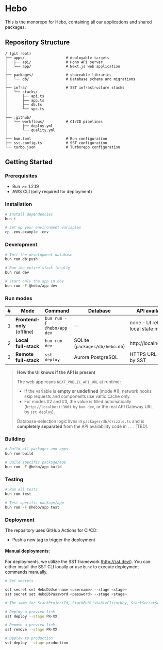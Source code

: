 # Hebo

This is the monorepo for Hebo, containing all our applications and shared packages.

## Repository Structure

```
/ (git root)
├── apps/                   # deployable targets
│   ├── api/                # Hono API server
│   └── app/                # Next.js web application
│
├── packages/               # shareable libraries
│   └── db/                 # Database schema and migrations
│
├── infra/                  # SST infrastructure stacks
│   └── stacks/
│       ├── api.ts
│       ├── app.ts
│       ├── db.ts
│       └── vpc.ts
│
├── .github/
│   └── workflows/          # CI/CD pipelines
│       ├── deploy.yml
│       └── quality.yml
│
├── bun.toml                # Bun configuration
├── sst.config.ts           # SST configuration
└── turbo.json              # Turborepo configuration
```

## Getting Started

### Prerequisites

- Bun >= 1.2.19
- AWS CLI (only required for deployment)

### Installation

```bash
# Install dependencies
bun i
```

```bash
# Set up your environment variables
cp .env.example .env
```

### Development

```bash
# Init the development database
bun run db:push
```

```bash
# Run the entire stack locally
bun run dev
```

```bash
# Start only the app in dev
bun run -F @hebo/app dev
```

### Run modes

| #   | Mode                        | Command                    | Database                       | API availability                        |
| --- | --------------------------- | -------------------------- | ------------------------------ | --------------------------------------- |
| 1   | **Frontend-only** (offline) | `bun run -F @hebo/app dev` | —                              | none – UI relies on local state manager |
| 2   | **Local full-stack**        | `bun run dev`              | SQLite (`packages/db/hebo.db`) | http://localhost:3001                   |
| 3   | **Remote full-stack**       | `sst deploy`               | Aurora PostgreSQL              | HTTPS URL injected by SST               |

> **How the UI knows if the API is present**
>
> The web app reads `NEXT_PUBLIC_API_URL` at runtime:
>
> - If the variable is **empty or undefined** (mode #1), network hooks skip requests and components use valtio cache only.
> - For modes #2 and #3, the value is filled automatically (`http://localhost:3001` by `bun dev`, or the real API Gateway URL by `sst deploy`).
>
> Database-selection logic lives in `packages/db/drizzle.ts` and is **completely separated** from the API availability code in `...` [TBD].

### Building

```bash
# Build all packages and apps
bun run build

# Build specific package/app
bun run -F @hebo/app build
```

### Testing

```bash
# Run all tests
bun run test

# Test specific package/app
bun run -F @hebo/app test
```

### Deployment

The repository uses GitHub Actions for CI/CD:

- Push a new tag to trigger the deployment

#### Manual deployments:

For deployments, we utilize the SST framework (http://sst.dev/).
You can either install the SST CLI locally or use `bunx` to execute deployment commands manually.

```bash
# Set secrets

sst secret set HeboDbUsername <username> --stage <stage>
sst secret set HeboDbPassword <password> --stage <stage>

# The same for StackProjectId, StackPublishableClientKey, StackSecretServerKey, PosthogKey, PosthogHost

# Deploy a preview link
sst deploy --stage PR-XX

# Remove a preview link
sst remove --stage PR-XX

# Deploy to production
sst deploy --stage production
```
